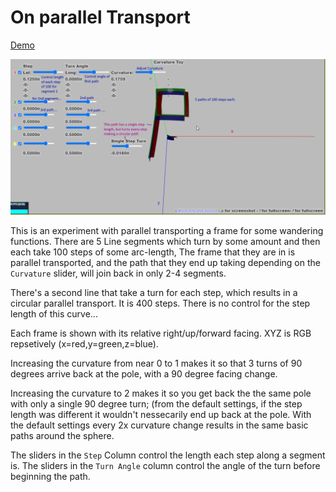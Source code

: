 
# On parallel Transport

[Demo](https://d3x0r.github.io/STFRPhysics/3d/indexSphereMap2.html)

![Screenshot](CurvatureScreenshot.png)

This is an experiment with parallel transporting a frame for some wandering functions.  There are 5 Line segments which
turn by some amount and then each take 100 steps of some arc-length, The frame that they are in is parallel transported, and the
path that they end up taking depending on the `Curvature` slider, will join back in only 2-4 segments.

There's a second line that take a turn for each step, which results in a circular parallel transport.   It is 400 steps.  There
is no control for the step length of this curve...

Each frame is shown with its relative right/up/forward facing.  XYZ is RGB repsetively (x=red,y=green,z=blue).

Increasing the curvature from near 0 to 1 makes it so that 3 turns of 90 degrees arrive back at the pole, with a 90 degree facing change.

Increasing the curvature to 2 makes it so you get back the the same pole with only a single 90 degree turn; (from the default settings, if the
step length was different it wouldn't nessecarily end up back at the pole.  With the default settings every 2x curvature change results in the same basic paths around the sphere.



The sliders in the `Step` Column control the length each step along a segment is.
The sliders in the `Turn Angle` column control the angle of the turn before beginning the path.



